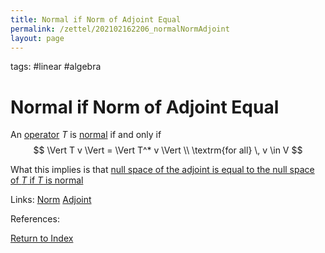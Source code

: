 ```yaml
---
title: Normal if Norm of Adjoint Equal
permalink: /zettel/202102162206_normalNormAdjoint
layout: page
---
```

tags: #linear #algebra

# Normal if Norm of Adjoint Equal

An [operator](202102082104_operatorDefinition) $T$ is [normal](202102162200_normalOperatorDefinition) if and only if
$$
\Vert T v \Vert = \Vert T^* v \Vert \\
\textrm{for all} \, v \in V
$$

What this implies is that [null space of the adjoint is equal to the null space of $T$ if $T$ is normal](202102181715_nullSpaceAdjointNormal)

Links: [Norm](202102141717_normDefinition) [Adjoint](202102161843_adjointDefinition) 

References: 

[Return to Index](index)